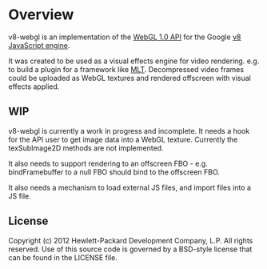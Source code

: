 # Overview

v8-webgl is an implementation of the [WebGL 1.0 API](http://www.khronos.org/webgl/)
for the Google [v8 JavaScript engine](http://code.google.com/p/v8/).

It was created to be used as a visual effects engine for video rendering.
e.g. to build a plugin for a framework like [MLT](http://www.mltframework.org/).
Decompressed video frames could be uploaded as WebGL textures and
rendered offscreen with visual effects applied.

## WIP

v8-webgl is currently a work in progress and incomplete.
It needs a hook for the API user to get image data into a WebGL texture.
Currently the texSubImage2D methods are not implemented.

It also needs to support rendering to an offscreen FBO - e.g.
bindFramebuffer to a null FBO should bind to the offscreen FBO.

It also needs a mechanism to load external JS files, and import
files into a JS file.

## License

Copyright (c) 2012 Hewlett-Packard Development Company, L.P. All rights reserved.
Use of this source code is governed by a BSD-style license that can be
found in the LICENSE file.
